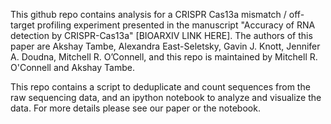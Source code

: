 This github repo contains analysis for a CRISPR Cas13a mismatch / off-target profiling experiment presented in the manuscript 
"Accuracy of RNA detection by CRISPR-Cas13a" [BIOARXIV LINK HERE]. The authors of this paper are 
Akshay Tambe, Alexandra East-Seletsky, Gavin J. Knott, Jennifer A. Doudna, Mitchell R. O’Connell, and this repo is maintained by 
Mitchell R. O'Connell and Akshay Tambe.

This repo contains a script to deduplicate and count sequences from the raw sequencing data, and an 
ipython notebook to analyze and visualize the data. For more details please see our paper or the notebook.

